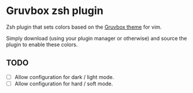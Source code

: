 # Gruvbox zsh plugin

Zsh plugin that sets colors based on the [Gruvbox theme](https://github.com/morhetz/gruvbox) for vim.

Simply download (using your plugin manager or otherwise) and source the plugin to enable these colors.

## TODO

- [ ] Allow configuration for dark / light mode.
- [ ] Allow configuration for hard / soft mode.

